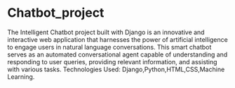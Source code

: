 # Chatbot_project

The Intelligent Chatbot project built with Django is an innovative and interactive web application that harnesses the power of artificial intelligence to engage users in natural language conversations. This smart chatbot serves as an automated conversational agent capable of understanding and responding to user queries, providing relevant information, and assisting with various tasks.
Technologies Used: Django,Python,HTML,CSS,Machine Learning.
